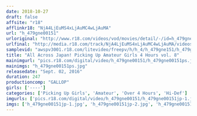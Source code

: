 ```yaml
---
date: 2018-10-27
draft: false
affsite: "r18"
afflinkr18: "NjA4LjEuMS4xLjAuMC4wLjAuMA"
url: "h_479gne00151"
urloriginal: "http://www.r18.com/videos/vod/movies/detail/-/id=h_479gne00151"
urlfinal: "http://media.r18.com/track/NjA4LjEuMS4xLjAuMC4wLjAuMA/videos/vod/movies/detail/-/id=h_479gne00151"
samplevid: "awspv3001.r18.com/litevideo/freepv/h/h_4/h_479gne151/h_479gne151_dmb_w.mp4"
title: "All Across Japan! Picking Up Amateur Girls 4 Hours vol. 8"
mainimgurl: "pics.r18.com/digital/video/h_479gne00151/h_479gne00151ps.jpg"
mainimgs: "h_479gne00151ps.jpg"
releasedate: "Sept. 02, 2016"
duration: 247
productioncomp: "GALLOP"
girls: ['----']
categories: ['Picking Up Girls', 'Amateur', 'Over 4 Hours', 'Hi-Def']
imgurls: ['pics.r18.com/digital/video/h_479gne00151/h_479gne00151jp-1.jpg', 'pics.r18.com/digital/video/h_479gne00151/h_479gne00151jp-2.jpg', 'pics.r18.com/digital/video/h_479gne00151/h_479gne00151jp-3.jpg', 'pics.r18.com/digital/video/h_479gne00151/h_479gne00151jp-4.jpg', 'pics.r18.com/digital/video/h_479gne00151/h_479gne00151jp-5.jpg', 'pics.r18.com/digital/video/h_479gne00151/h_479gne00151jp-6.jpg', 'pics.r18.com/digital/video/h_479gne00151/h_479gne00151jp-7.jpg', 'pics.r18.com/digital/video/h_479gne00151/h_479gne00151jp-8.jpg', 'pics.r18.com/digital/video/h_479gne00151/h_479gne00151jp-9.jpg', 'pics.r18.com/digital/video/h_479gne00151/h_479gne00151jp-10.jpg', 'pics.r18.com/digital/video/h_479gne00151/h_479gne00151jp-11.jpg', 'pics.r18.com/digital/video/h_479gne00151/h_479gne00151jp-12.jpg', 'pics.r18.com/digital/video/h_479gne00151/h_479gne00151jp-13.jpg', 'pics.r18.com/digital/video/h_479gne00151/h_479gne00151jp-14.jpg', 'pics.r18.com/digital/video/h_479gne00151/h_479gne00151jp-15.jpg', 'pics.r18.com/digital/video/h_479gne00151/h_479gne00151jp-16.jpg', 'pics.r18.com/digital/video/h_479gne00151/h_479gne00151jp-17.jpg', 'pics.r18.com/digital/video/h_479gne00151/h_479gne00151jp-18.jpg', 'pics.r18.com/digital/video/h_479gne00151/h_479gne00151jp-19.jpg', 'pics.r18.com/digital/video/h_479gne00151/h_479gne00151jp-20.jpg']
imgs: ['h_479gne00151jp-1.jpg', 'h_479gne00151jp-2.jpg', 'h_479gne00151jp-3.jpg', 'h_479gne00151jp-4.jpg', 'h_479gne00151jp-5.jpg', 'h_479gne00151jp-6.jpg', 'h_479gne00151jp-7.jpg', 'h_479gne00151jp-8.jpg', 'h_479gne00151jp-9.jpg', 'h_479gne00151jp-10.jpg', 'h_479gne00151jp-11.jpg', 'h_479gne00151jp-12.jpg', 'h_479gne00151jp-13.jpg', 'h_479gne00151jp-14.jpg', 'h_479gne00151jp-15.jpg', 'h_479gne00151jp-16.jpg', 'h_479gne00151jp-17.jpg', 'h_479gne00151jp-18.jpg', 'h_479gne00151jp-19.jpg', 'h_479gne00151jp-20.jpg']
---
```

